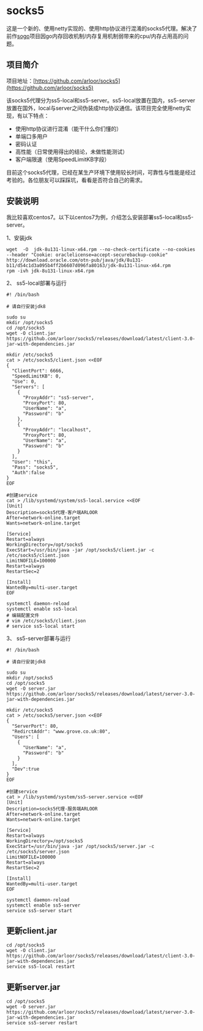 # socks5

这是一个新的、使用netty实现的、使用http协议进行混淆的socks5代理。解决了前作[sogo](https://github.com/arloor/sogo)项目因go内存回收机制/内存复用机制弱带来的cpu/内存占用高的问题。<!--more-->

## 项目简介

项目地址：[https://github.com/arloor/socks5](https://github.com/arloor/socks5)

该socks5代理分为ss5-local和ss5-server。ss5-local放置在国内，ss5-server放置在国外，local与server之间伪装成http协议通信。该项目完全使用netty实现，有以下特点：

- 使用http协议进行混淆（能干什么你们懂的）
- 单端口多用户
- 密码认证
- 高性能（日常使用得出的结论，未做性能测试）
- 客户端限速（使用SpeedLimitKB字段）

目前这个socks5代理，已经在某生产环境下使用较长时间，可靠性与性能是经过考验的。各位朋友可以踩踩坑，看看是否符合自己的需求。

## 安装说明

我比较喜欢centos7。以下以centos7为例，介绍怎么安装部署ss5-local和ss5-server。

1、安装jdk

```shell
wget  -O  jdk-8u131-linux-x64.rpm --no-check-certificate --no-cookies --header "Cookie: oraclelicense=accept-securebackup-cookie" http://download.oracle.com/otn-pub/java/jdk/8u131-b11/d54c1d3a095b4ff2b6607d096fa80163/jdk-8u131-linux-x64.rpm
rpm -ivh jdk-8u131-linux-x64.rpm
```

2、 ss5-local部署与运行

```shell
#! /bin/bash

# 请自行安装jdk8

sudo su
mkdir /opt/socks5
cd /opt/socks5
wget -O client.jar https://github.com/arloor/socks5/releases/download/latest/client-3.0-jar-with-dependencies.jar

mkdir /etc/socks5
cat > /etc/socks5/client.json <<EOF
{
  "ClientPort": 6666,
  "SpeedLimitKB": 0,
  "Use": 0,
  "Servers": [
    {
      "ProxyAddr": "ss5-server",
      "ProxyPort": 80,
      "UserName": "a",
      "Password": "b"
    },
    {
      "ProxyAddr": "localhost",
      "ProxyPort": 80,
      "UserName": "a",
      "Password": "b"
    }
  ],
  "User": "this",
  "Pass": "socks5",
  "Auth":false
}
EOF

#创建service
cat > /lib/systemd/system/ss5-local.service <<EOF
[Unit]
Description=socks5代理-客户端ARLOOR
After=network-online.target
Wants=network-online.target

[Service]
Restart=always
WorkingDirectory=/opt/socks5
ExecStart=/usr/bin/java -jar /opt/socks5/client.jar -c /etc/socks5/client.json
LimitNOFILE=100000
Restart=always
RestartSec=2

[Install]
WantedBy=multi-user.target
EOF

systemctl daemon-reload
systemctl enable ss5-local
# 编辑配置文件
# vim /etc/socks5/client.json
# service ss5-local start
```

3、 ss5-server部署与运行

```shell
#! /bin/bash

# 请自行安装jdk8

sudo su
mkdir /opt/socks5
cd /opt/socks5
wget -O server.jar https://github.com/arloor/socks5/releases/download/latest/server-3.0-jar-with-dependencies.jar

mkdir /etc/socks5
cat > /etc/socks5/server.json <<EOF
{
  "ServerPort": 80,
  "RedirctAddr": "www.grove.co.uk:80",
  "Users": [
    {
      "UserName": "a",
      "Password": "b"
    }
  ],
  "Dev":true
}
EOF

#创建service
cat > /lib/systemd/system/ss5-server.service <<EOF
[Unit]
Description=socks5代理-服务端ARLOOR
After=network-online.target
Wants=network-online.target

[Service]
Restart=always
WorkingDirectory=/opt/socks5
ExecStart=/usr/bin/java -jar /opt/socks5/server.jar -c /etc/socks5/server.json
LimitNOFILE=100000
Restart=always
RestartSec=2

[Install]
WantedBy=multi-user.target
EOF

systemctl daemon-reload
systemctl enable ss5-server
service ss5-server start
```

## 更新client.jar

```
cd /opt/socks5
wget -O client.jar https://github.com/arloor/socks5/releases/download/latest/client-3.0-jar-with-dependencies.jar
service ss5-local restart
```

## 更新server.jar

```
cd /opt/socks5
wget -O server.jar https://github.com/arloor/socks5/releases/download/latest/server-3.0-jar-with-dependencies.jar
service ss5-server restart
```